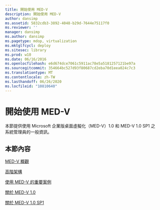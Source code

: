 ```yaml
---
title: 開始使用 MED-V
description: 開始使用 MED-V
author: dansimp
ms.assetid: 5832cdb3-3892-4048-b29d-7644e75117f0
ms.reviewer: ''
manager: dansimp
ms.author: dansimp
ms.pagetype: mdop, virtualization
ms.mktglfcycl: deploy
ms.sitesec: library
ms.prod: w10
ms.date: 06/16/2016
ms.openlocfilehash: e6d674dce7061c5911ac78e5a5181257121be97a
ms.sourcegitcommit: 354664bc527d93f80687cd2eba70d1eea024c7c3
ms.translationtype: MT
ms.contentlocale: zh-TW
ms.lasthandoff: 06/26/2020
ms.locfileid: "10810640"
---
```

# 開始使用 MED-V


本節提供使用 Microsoft 企業版桌面虛擬化（MED-V）1.0 和 MED-V 1.0 SP1 之系統管理員的一般資訊。

## 本節內容


<a href="" id="overview-of-med-v"></a>[MED-V 概觀](overview-of-med-v.md)  

<a href="" id="high-level-architecture"></a>[高階架構](high-level-architecturemedv.md)  

<a href="" id="key-scenarios-for-using-med-v"></a>[使用 MED-V 的重要案例](key-scenarios-for-using-med-v.md)  

<a href="" id="about-med-v-1-0"></a>[關於 MED-V 1.0](about-med-v-10.md)  

<a href="" id="about-med-v-1-0-sp1"></a>[關於 MED-V 1.0 SP1](about-med-v-10-sp1.md)  

 

 





